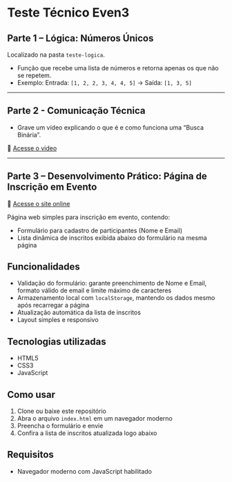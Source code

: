 # Teste Técnico Even3

## Parte 1 – Lógica: Números Únicos
Localizado na pasta `teste-logica`.

- Função que recebe uma lista de números e retorna apenas os que não se repetem.
- Exemplo: Entrada: `[1, 2, 2, 3, 4, 4, 5]` → Saída: `[1, 3, 5]`

---
## Parte 2 - Comunicação Técnica

- Grave um vídeo explicando o que é e como funciona uma “Busca Binária”.
  
🔗 [Acesse o video ](https://drive.google.com/file/d/18n5y627qGClRGSKGaijxLFKSEMo8IlUg/view?usp=drive_link)

---

## Parte 3 – Desenvolvimento Prático: Página de Inscrição em Evento

🔗 [Acesse o site online](https://alicemarquesdev.github.io/teste-tecnico/)

Página web simples para inscrição em evento, contendo:

- Formulário para cadastro de participantes (Nome e Email)
- Lista dinâmica de inscritos exibida abaixo do formulário na mesma página

## Funcionalidades

- Validação do formulário: garante preenchimento de Nome e Email, formato válido de email e limite máximo de caracteres
- Armazenamento local com `localStorage`, mantendo os dados mesmo após recarregar a página
- Atualização automática da lista de inscritos
- Layout simples e responsivo

## Tecnologias utilizadas

- HTML5
- CSS3
- JavaScript

## Como usar

1. Clone ou baixe este repositório
2. Abra o arquivo `index.html` em um navegador moderno
3. Preencha o formulário e envie
4. Confira a lista de inscritos atualizada logo abaixo

## Requisitos

- Navegador moderno com JavaScript habilitado
